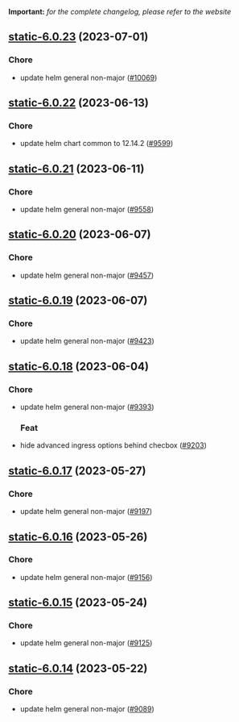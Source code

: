 **Important:**
*for the complete changelog, please refer to the website*




## [static-6.0.23](https://github.com/truecharts/charts/compare/static-6.0.22...static-6.0.23) (2023-07-01)

### Chore

- update helm general non-major ([#10069](https://github.com/truecharts/charts/issues/10069))
  
  


## [static-6.0.22](https://github.com/truecharts/charts/compare/static-6.0.21...static-6.0.22) (2023-06-13)

### Chore

- update helm chart common to 12.14.2 ([#9599](https://github.com/truecharts/charts/issues/9599))
  
  


## [static-6.0.21](https://github.com/truecharts/charts/compare/static-6.0.20...static-6.0.21) (2023-06-11)

### Chore

- update helm general non-major ([#9558](https://github.com/truecharts/charts/issues/9558))
  
  


## [static-6.0.20](https://github.com/truecharts/charts/compare/static-6.0.19...static-6.0.20) (2023-06-07)

### Chore

- update helm general non-major ([#9457](https://github.com/truecharts/charts/issues/9457))
  
  


## [static-6.0.19](https://github.com/truecharts/charts/compare/static-6.0.18...static-6.0.19) (2023-06-07)

### Chore

- update helm general non-major ([#9423](https://github.com/truecharts/charts/issues/9423))
  
  


## [static-6.0.18](https://github.com/truecharts/charts/compare/static-6.0.17...static-6.0.18) (2023-06-04)

### Chore

- update helm general non-major ([#9393](https://github.com/truecharts/charts/issues/9393))
  
  ### Feat

- hide advanced ingress options behind checbox ([#9203](https://github.com/truecharts/charts/issues/9203))
  
  


## [static-6.0.17](https://github.com/truecharts/charts/compare/static-6.0.16...static-6.0.17) (2023-05-27)

### Chore

- update helm general non-major ([#9197](https://github.com/truecharts/charts/issues/9197))
  
  


## [static-6.0.16](https://github.com/truecharts/charts/compare/static-6.0.15...static-6.0.16) (2023-05-26)

### Chore

- update helm general non-major ([#9156](https://github.com/truecharts/charts/issues/9156))
  
  


## [static-6.0.15](https://github.com/truecharts/charts/compare/static-6.0.14...static-6.0.15) (2023-05-24)

### Chore

- update helm general non-major ([#9125](https://github.com/truecharts/charts/issues/9125))
  
  


## [static-6.0.14](https://github.com/truecharts/charts/compare/static-6.0.13...static-6.0.14) (2023-05-22)

### Chore

- update helm general non-major ([#9089](https://github.com/truecharts/charts/issues/9089))
  
  

